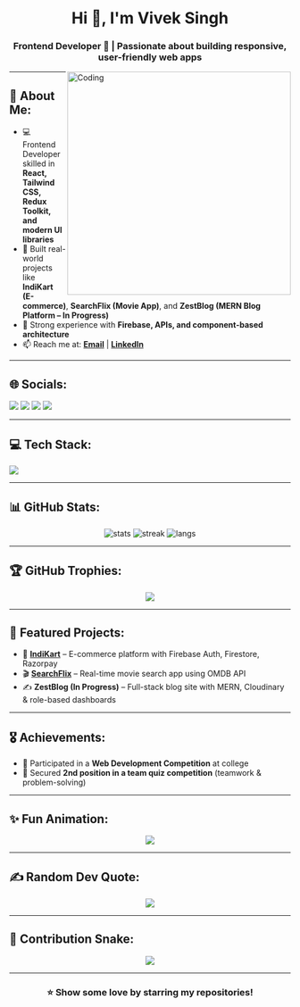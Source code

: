 <!-- Fancy GitHub Profile README -->

<h1 align="center">Hi 👋, I'm Vivek Singh</h1>
<h3 align="center">Frontend Developer 🚀 | Passionate about building responsive, user-friendly web apps</h3>

<img align="right" alt="Coding" width="400" src="https://cdn.dribbble.com/users/1162077/screenshots/3848914/programmer.gif">

---

## 💫 About Me:
- 💻 Frontend Developer skilled in **React, Tailwind CSS, Redux Toolkit, and modern UI libraries**  
- 🚀 Built real-world projects like **IndiKart (E-commerce)**, **SearchFlix (Movie App)**, and **ZestBlog (MERN Blog Platform – In Progress)**  
- 🔗 Strong experience with **Firebase, APIs, and component-based architecture**  
- 📫 Reach me at: **[Email](mailto:vivekrawat08wrk@gmail.com)** | **[LinkedIn](https://linkedin.com/in/05viveksingh)**  

---

## 🌐 Socials:
<p align="left">
<a href="https://linkedin.com/in/05viveksingh"><img src="https://img.shields.io/badge/LinkedIn-%230077B5.svg?logo=linkedin&logoColor=white" /></a>
<a href="https://github.com/vivek08wrk"><img src="https://img.shields.io/badge/GitHub-%23181717.svg?logo=github&logoColor=white" /></a>
<a href="https://indi-kart-ter2.vercel.app/"><img src="https://img.shields.io/badge/Project-IndiKart-%23FF5722.svg?logo=vercel&logoColor=white" /></a>
<a href="https://search-flix-sigma.vercel.app/"><img src="https://img.shields.io/badge/Project-SearchFlix-%2300C853.svg?logo=vercel&logoColor=white" /></a>
</p>

---

## 💻 Tech Stack:
<p>
<img src="https://skillicons.dev/icons?i=html,css,javascript,react,redux,nextjs,tailwind,materialui,firebase,nodejs,express,mongodb,git,github,figma" />
</p>

---

## 📊 GitHub Stats:
<p align="center">
<img src="https://github-readme-stats.vercel.app/api?username=vivek08wrk&show_icons=true&theme=radical" alt="stats" />  
<img src="https://github-readme-streak-stats.herokuapp.com/?user=vivek08wrk&theme=radical" alt="streak" />  
<img src="https://github-readme-stats.vercel.app/api/top-langs/?username=vivek08wrk&layout=compact&theme=radical" alt="langs" />  
</p>

---

## 🏆 GitHub Trophies:
<p align="center">
<img src="https://github-profile-trophy.vercel.app/?username=vivek08wrk&theme=radical&no-frame=true&no-bg=true&margin-w=15" />
</p>

---

## 🚀 Featured Projects:
- 🛒 **[IndiKart](https://indi-kart-ter2.vercel.app/)** – E-commerce platform with Firebase Auth, Firestore, Razorpay  
- 🎬 **[SearchFlix](https://search-flix-sigma.vercel.app/)** – Real-time movie search app using OMDB API  
- ✍️ **ZestBlog (In Progress)** – Full-stack blog site with MERN, Cloudinary & role-based dashboards  

---

## 🎖 Achievements:
- 🏅 Participated in a **Web Development Competition** at college  
- 🥈 Secured **2nd position in a team quiz competition** (teamwork & problem-solving)  

---

## ✨ Fun Animation:
<p align="center">
<img src="https://readme-typing-svg.herokuapp.com?font=Fira+Code&size=22&pause=1000&color=F70000&center=true&vCenter=true&width=500&lines=Frontend+Developer+%7C+React+Lover;Learning+Backend+Technologies;Building+Projects+%F0%9F%9A%80;Open+to+Internships+%26+Collabs+%F0%9F%92%9A" />
</p>

---

## ✍️ Random Dev Quote:
<p align="center">
<img src="https://quotes-github-readme.vercel.app/api?type=horizontal&theme=radical" />
</p>

---

## 🐍 Contribution Snake:
<p align="center">
<img src="https://github.com/vivek08wrk/vivek08wrk/blob/output/github-contribution-grid-snake.svg" />
</p>

---

<h3 align="center">⭐ Show some love by starring my repositories!</h3>
